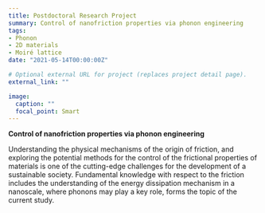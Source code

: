 ```yaml
---
title: Postdoctoral Research Project
summary: Control of nanofriction properties via phonon engineering
tags:
- Phonon
- 2D materials
- Moiré lattice
date: "2021-05-14T00:00:00Z"

# Optional external URL for project (replaces project detail page).
external_link: ""

image:
  caption: ""
  focal_point: Smart
---
```


**Control of nanofriction properties via phonon engineering**

Understanding the physical mechanisms of the origin of friction, and exploring the potential methods for the control of the frictional properties of materials is one of the cutting-edge challenges for the development of a sustainable society. 
Fundamental knowledge with respect to the friction includes the understanding of the energy dissipation mechanism in a nanoscale, where phonons may play a key role, forms the topic of the current study.

